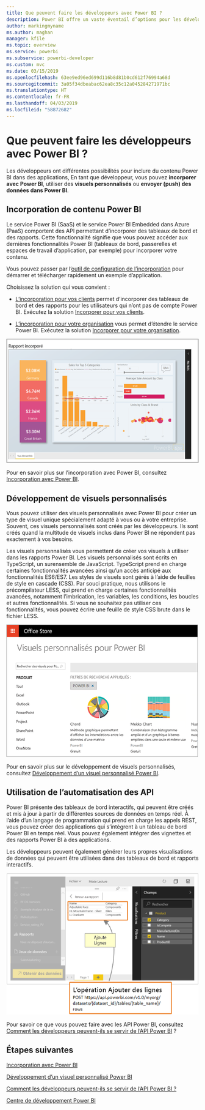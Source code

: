 ```yaml
---
title: Que peuvent faire les développeurs avec Power BI ?
description: Power BI offre un vaste éventail d’options pour les développeurs. Cela va de l’incorporation dans des visuels personnalisés aux jeux de données en streaming.
author: markingmyname
ms.author: maghan
manager: kfile
ms.topic: overview
ms.service: powerbi
ms.subservice: powerbi-developer
ms.custom: mvc
ms.date: 03/15/2019
ms.openlocfilehash: 63ee9ed96ed699d116b8d81b0cd612f76994a68d
ms.sourcegitcommit: 3a05f34dbeabac62ea8c35c12a045284271971bc
ms.translationtype: HT
ms.contentlocale: fr-FR
ms.lasthandoff: 04/03/2019
ms.locfileid: "58872682"
---
```

# <a name="what-can-developers-do-with-power-bi"></a>Que peuvent faire les développeurs avec Power BI ?

Les développeurs ont différentes possibilités pour inclure du contenu Power BI dans des applications, En tant que développeur, vous pouvez **incorporer avec Power BI**, utiliser des **visuels personnalisés** ou **envoyer (push) des données dans Power BI**.

## <a name="embedding-power-bi-content"></a>Incorporation de contenu Power BI

Le service Power BI (SaaS) et le service Power BI Embedded dans Azure (PaaS) comportent des API permettant d’incorporer des tableaux de bord et des rapports. Cette fonctionnalité signifie que vous pouvez accéder aux dernières fonctionnalités Power BI (tableaux de bord, passerelles et espaces de travail d’application, par exemple) pour incorporer votre contenu.

Vous pouvez passer par l’[outil de configuration de l’incorporation](https://aka.ms/embedsetup) pour démarrer et télécharger rapidement un exemple d’application.

Choisissez la solution qui vous convient :

* [L’incorporation pour vos clients](embedding.md#embedding-for-your-customers) permet d’incorporer des tableaux de bord et des rapports pour les utilisateurs qui n’ont pas de compte Power BI. Exécutez la solution [Incorporer pour vos clients](https://aka.ms/embedsetup/AppOwnsData).

* [L’incorporation pour votre organisation](embedding.md#embedding-for-your-organization) vous permet d’étendre le service Power BI. Exécutez la solution [Incorporer pour votre organisation](https://aka.ms/embedsetup/UserOwnsData).

![Exemple PBIE](media/what-can-you-do/what-can-you-do-02.png)

Pour en savoir plus sur l’incorporation avec Power BI, consultez [Incorporation avec Power BI](embedding.md).

## <a name="developing-custom-visuals"></a>Développement de visuels personnalisés

Vous pouvez utiliser des visuels personnalisés avec Power BI pour créer un type de visuel unique spécialement adapté à vous ou à votre entreprise. Souvent, ces visuels personnalisés sont créés par les développeurs. Ils sont créés quand la multitude de visuels inclus dans Power BI ne répondent pas exactement à vos besoins.

Les visuels personnalisés vous permettent de créer vos visuels à utiliser dans les rapports Power BI. Les visuels personnalisés sont écrits en TypeScript, un surensemble de JavaScript. TypeScript prend en charge certaines fonctionnalités avancées ainsi qu’un accès anticipé aux fonctionnalités ES6/ES7. Les styles de visuels sont gérés à l’aide de feuilles de style en cascade (CSS). Par souci pratique, nous utilisons le précompilateur LESS, qui prend en charge certaines fonctionnalités avancées, notamment l’imbrication, les variables, les conditions, les boucles et autres fonctionnalités. Si vous ne souhaitez pas utiliser ces fonctionnalités, vous pouvez écrire une feuille de style CSS brute dans le fichier LESS.

![Exemple de visuel personnalisé](media/what-can-you-do/powerbi-custom-visual-store.png)

Pour en savoir plus sur le développement de visuels personnalisés, consultez [Développement d’un visuel personnalisé Power BI](custom-visual-develop-tutorial.md).

## <a name="using-api-automation"></a>Utilisation de l’automatisation des API

Power BI présente des tableaux de bord interactifs, qui peuvent être créés et mis à jour à partir de différentes sources de données en temps réel. À l’aide d’un langage de programmation qui prend en charge les appels REST, vous pouvez créer des applications qui s’intègrent à un tableau de bord Power BI en temps réel. Vous pouvez également intégrer des vignettes et des rapports Power BI à des applications.

Les développeurs peuvent également générer leurs propres visualisations de données qui peuvent être utilisées dans des tableaux de bord et rapports interactifs.

![Exemple de données push](media/what-can-you-do/powerbi-push-data.png)

Pour savoir ce que vous pouvez faire avec les API Power BI, consultez [Comment les développeurs peuvent-ils se servir de l’API Power BI](overview-of-power-bi-rest-api.md) ?

## <a name="next-steps"></a>Étapes suivantes

[Incorporation avec Power BI](embedding.md)  

[Développement d’un visuel personnalisé Power BI](https://microsoft.github.io/PowerBI-visuals/docs/step-by-step-lab/developing-a-power-bi-custom-visual/)

[Comment les développeurs peuvent-ils se servir de l’API Power BI ?](overview-of-power-bi-rest-api.md)

[Centre de développement Power BI](https://powerbi.microsoft.com/developers/)